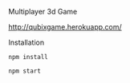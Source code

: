 Multiplayer 3d Game

http://qubixgame.herokuapp.com/

Installation

```npm install```

```npm start```